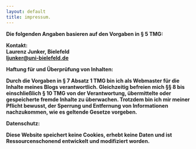 ```yaml
---
layout: default
title: impressum.
---
```


<b>Die folgenden Angaben basieren auf den Vorgaben in § 5 TMG:<b/>

Kontakt:
<br>
Laurenz Junker, Bielefeld <br>
ljunker@uni-bielefeld.de
  
<b>Haftung für und Überprüfung von Inhalten:<b/>

Durch die Vorgaben in § 7 Absatz 1 TMG bin ich als Webmaster für die Inhalte meines Blogs verantwortlich.
Gleichzeitig befreien mich §§ 8 bis einschließlich § 10 TMG von der Verantwortung, übermittelte oder gespeicherte fremde Inhalte zu überwachen.
Trotzdem bin ich mir meiner Pflicht bewusst, der Sperrung und Entfernung von Informationen nachzukommen, wie es geltende Gesetze vorgeben.

<b>Datenschutz:<b/>
  
  Diese Website speichert <b>keine</b> Cookies, erhebt <b>keine</b> Daten und ist Ressourcenschonend entwickelt und modifiziert worden.
